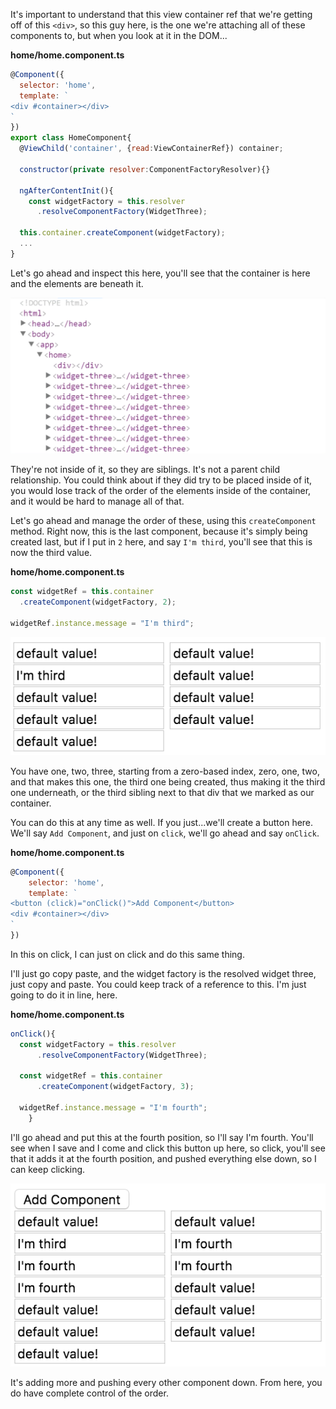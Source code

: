 It's important to understand that this view container ref that we're getting off of this `<div>`, so this guy here, is the one we're attaching all of these components to, but when you look at it in the DOM...

**home/home.component.ts**
``` javascript
@Component({
  selector: 'home',
  template: `
<div #container></div>
`
})
export class HomeComponent{
  @ViewChild('container', {read:ViewContainerRef}) container;

  constructor(private resolver:ComponentFactoryResolver){}

  ngAfterContentInit(){
    const widgetFactory = this.resolver
      .resolveComponentFactory(WidgetThree);

  this.container.createComponent(widgetFactory);
  ...
}
```
Let's go ahead and inspect this here, you'll see that the container is here and the elements are beneath it.

![Elements Siblings](../images/angular-2-order-dynamic-components-inside-an-angular-2-viewcontainer-elements-siblings.png)

They're not inside of it, so they are siblings. It's not a parent child relationship. You could think about if they did try to be placed inside of it, you would lose track of the order of the elements inside of the container, and it would be hard to manage all of that.

Let's go ahead and manage the order of these, using this `createComponent` method. Right now, this is the last component, because it's simply being created last, but if I put in `2` here, and say `I'm third`, you'll see that this is now the third value.

**home/home.component.ts**
``` javascript
const widgetRef = this.container
  .createComponent(widgetFactory, 2);

widgetRef.instance.message = "I'm third";
```

![Third Component](../images/angular-2-order-dynamic-components-inside-an-angular-2-viewcontainer-third-component.png)

You have one, two, three, starting from a zero-based index, zero, one, two, and that makes this one, the third one being created, thus making it the third one underneath, or the third sibling next to that div that we marked as our container.

You can do this at any time as well. If you just...we'll create a button here. We'll say `Add Component`, and just on `click`, we'll go ahead and say `onClick`. 

**home/home.component.ts**
``` javascript
@Component({
    selector: 'home',
    template: `
<button (click)="onClick()">Add Component</button>
<div #container></div>
`
})
```
In this on click, I can just on click and do this same thing.

I'll just go copy paste, and the widget factory is the resolved widget three, just copy and paste. You could keep track of a reference to this. I'm just going to do it in line, here.

**home/home.component.ts**
``` javascript
onClick(){
  const widgetFactory = this.resolver
      .resolveComponentFactory(WidgetThree);

  const widgetRef = this.container
      .createComponent(widgetFactory, 3);

  widgetRef.instance.message = "I'm fourth";
    }
```
I'll go ahead and put this at the fourth position, so I'll say I'm fourth. You'll see when I save and I come and click this button up here, so click, you'll see that it adds it at the fourth position, and pushed everything else down, so I can keep clicking.

![Adding Fourth component..a few times](../images/angular-2-order-dynamic-components-inside-an-angular-2-viewcontainer-adding-fourth.png)

It's adding more and pushing every other component down. From here, you do have complete control of the order.